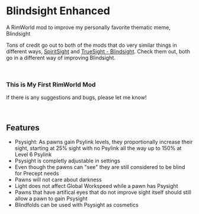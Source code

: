 # Blindsight Enhanced

A RimWorld mod to improve my personally favorite thematic meme, Blindsight

Tons of credit go out to both of the mods that do very similar things in different ways,
[SpiritSight](https://steamcommunity.com/sharedfiles/filedetails/?id=2554648023) and [TrueSight - Blindsight](https://steamcommunity.com/sharedfiles/filedetails/?id=2555271662). Check them out, both go in a different way of improving Blindsight.

<br/>

### This is My First RimWorld Mod
If there is any suggestions and bugs, please let me know!

<br/>

## Features
- Psysight: As pawns gain Psylink levels, they proportionally increase their sight, starting at
25% sight with no Psylink all the way up to 150% at Level 6 Psylink
- Psysight is completly adjustable in settings
- Even though the pawns can "see" they are still considered to be blind for Precept needs
- Pawns will not care about darkness
- Light does not affect Global Workspeed while a pawn has Psysight
- Pawns that have artifical eyes that do not improve sight itself should still allow a pawn to gain Psysight
- Blindfolds can be used with Psysight as cosmetics
